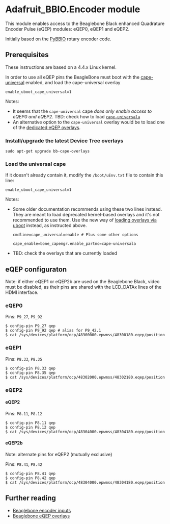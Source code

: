 # Adafruit_BBIO.Encoder module

This module enables access to the Beaglebone Black enhanced Quadrature Encoder Pulse (eQEP) modules: eQEP0, eQEP1 and eQEP2.

Initially based on the [PyBBIO](https://github.com/graycatlabs/PyBBIO/bbio/libraries/RotaryEncoder/rotary_encoder.py) rotary encoder code.

## Prerequisites

These instructions are based on a 4.4.x Linux kernel.

In order to use all eQEP pins the BeagleBone must boot with the [cape-universal](https://github.com/beagleboard/bb.org-overlays/tree/master/tools/beaglebone-universal-io) enabled, and load the cape-universal overlay

```
enable_uboot_cape_universal=1
```

Notes:
- It seems that the `cape-universal` cape _does only enable access to eQEP0 and eQEP2_. TBD: check how to load [`cape-universala`](https://github.com/cdsteinkuehler/beaglebone-universal-io/pull/30)
- An alternative option to the `cape-universal` overlay would be to load one of the [dedicated eQEP overlays](https://github.com/Teknoman117/beaglebot/tree/master/encoders/dts). 

### Install/upgrade the latest Device Tree overlays

```
sudo apt-get upgrade bb-cape-overlays
```

### Load the universal cape

If it doesn't already contain it, modify the `/boot/uEnv.txt` file to contain this line: 

```
enable_uboot_cape_universal=1
```

Notes:

- Some older documentation recommends using these two lines instead. They are meant to load deprecated kernel-based overlays and it's not recommended to use them. Use the new way of [loading overlays via uboot](https://elinux.org/Beagleboard:BeagleBoneBlack_Debian#U-Boot_Overlays) instead, as instructed above.

  ```
  cmdline=cape_universal=enable # Plus some other options
  ```
  ```
  cape_enable=bone_capemgr.enable_partno=cape-universala
  ```
- TBD: check the overlays that are currently loaded

## eQEP configuraton

Note: if either eQEP1 or eQEP2b are used on the Beaglebone Black, video must be disabled, as their pins are shared with the LCD_DATAx lines of the HDMI interface.

### eQEP0

Pins: `P9_27`, `P9_92`

```
$ config-pin P9_27 qep
$ config-pin P9_92 qep # alias for P9_42.1
$ cat /sys/devices/platform/ocp/48300000.epwmss/48300180.eqep/position
```

### eQEP1

Pins: `P8.33`, `P8.35`

```
$ config-pin P8.33 qep
$ config-pin P8.35 qep
$ cat /sys/devices/platform/ocp/48302000.epwmss/48302180.eqep/position
```

### eQEP2

#### eQEP2

Pins: `P8.11`, `P8.12`

```
$ config-pin P8.11 qep 
$ config-pin P8.12 qep
$ cat /sys/devices/platform/ocp/48304000.epwmss/48304180.eqep/position
```

#### eQEP2b

Note: alternate pins for eQEP2 (mutually exclusive)

Pins: `P8.41`, `P8.42`

```
$ config-pin P8.41 qep 
$ config-pin P8.42 qep
$ cat /sys/devices/platform/ocp/48304000.epwmss/48304180.eqep/position
```
## Further reading

- [Beaglebone encoder inputs](https://github.com/Teknoman117/beaglebot/tree/master/encoders)
- [Beaglebone eQEP overlays](https://github.com/Teknoman117/beaglebot/tree/master/encoders/dts)
